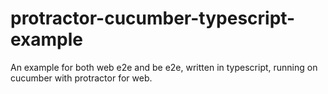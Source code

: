 # protractor-cucumber-typescript-example
An example for both web e2e and be e2e, written in typescript, running on cucumber with protractor for web.
